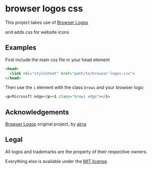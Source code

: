 # browser logos css

This project takes use of [Browser Logos][ogrepo]

and adds css for website icons

Examples
----------------

First include the main css file in your head element

```html
<head>
  <link rel="stylesheet" href="path/to/browser-logos.css">
</head>
```

Then use the ``i`` element with the class ``browi`` and your browser logo: 
```html
<p>Microsoft edge</p><i class="browi edge"></i>
```

Acknowledgements
----------------

[Browser Logos][ogrepo] original project, by [alrra][ogcreator]

Legal
-----

All logos and trademarks are the property of their respective owners.

Everything else is available under the [MIT license][license].

<!-- Link labels: -->

[archive readme]: src/archive/README.md#readme
[license]: LICENSE
[creator]: https://github.com/oxmc
[repo]: https://github.com/oxmc/browser-logos-css
[ogcreator]: https://github.com/alrra
[ogrepo]: https://github.com/alrra/browser-logos/
[src readme]: src/README.md#readme
